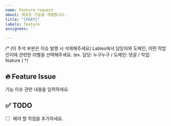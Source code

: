 ```yaml
---
name: Feature request
about: 새로운 기능을 개발합니다.
title: "[FEAT]"
labels: feature
assignees: ''

---
```


/* (이 주석 부분은 이슈 발행 시 삭제해주세요)
Lables에서 담당자와 도메인, 어떤 작업인지에 관련한 라벨을 선택해주세요. 
(ex. 담당: 누구누구 / 도메인: 댓글 / 작업: feature )
*/

## 🔥 Feature Issue
기능 이슈 관련 내용을 입력하세요.

## ✅ TODO
 - [ ] 해야 할 작업을 추가하세요.
